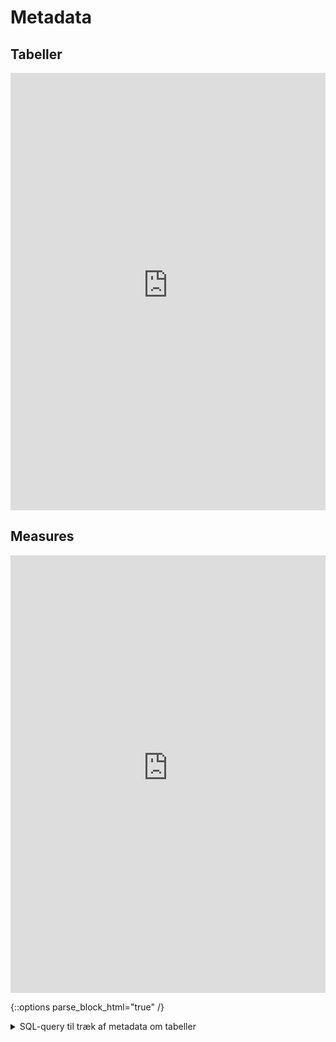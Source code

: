 # Metadata

## Tabeller

<center>
<iframe width="100%" height="700" frameborder="0" scrolling="no" src="https://regionh-my.sharepoint.com/personal/nicolai_schmidt_01_regionh_dk1/_layouts/15/Doc.aspx?sourcedoc={c7c4140c-dc3a-4d83-955c-b6ae4c7ba5db}&action=embedview&wdAllowInteractivity=FALSE&Item=tbl_tabeller&&wdHideGridlines=TRUE&wdHideHeaders=TRUE&wdInConfigurator=TRUE&wdInConfigurator=TRUE&edesNext=TRUE&edrtees6=FALSE&resen=FALSE&ed1JS=FALSE&wdHideSheetTabs=TRUE&ActiveCell=A1000"></iframe>
</center>
 


## Measures
<center>
<iframe width="100%" height="700" frameborder="0" scrolling="no" src="https://regionh-my.sharepoint.com/personal/nicolai_schmidt_01_regionh_dk1/_layouts/15/Doc.aspx?sourcedoc={c7c4140c-dc3a-4d83-955c-b6ae4c7ba5db}&action=embedview&wdAllowInteractivity=FALSE&wdHideGridlines=TRUE&wdHideHeaders=TRUE&wdInConfigurator=TRUE&wdInConfigurator=TRUE&edesNext=TRUE&edrtees6=FALSE&resen=FALSE&ed1JS=FALSE&wdHideSheetTabs=TRUE&Item=tbl_measures&ActiveCell=A1000"></iframe>
</center>




{::options parse_block_html="true" /}
<details><summary markdown="span">SQL-query til træk af metadata om tabeller</summary>
```sql
USE [Flis2_LønHR_v2];

SELECT
   col.TABLE_SCHEMA AS 'Skema'
   ,col.TABLE_NAME AS 'Tabel'
   ,col.ORDINAL_POSITION as ' '
   ,COALESCE(LEFT(keys.CONSTRAINT_NAME,1), NULL) AS '_Key'
   ,col.COLUMN_NAME AS 'Kolonne'
   ,DATA_TYPE AS 'Type'
   --,CHARACTER_MAXIMUM_LENGTH AS 'CharMaxLength'
   --,NUMERIC_PRECISION AS 'NumPrec'
   --,DATETIME_PRECISION AS 'dtPrec'
   ,COALESCE(DATETIME_PRECISION, NUMERIC_PRECISION, CHARACTER_MAXIMUM_LENGTH, NULL ) AS 'Len/Prec'
   ,CASE WHEN IS_NULLABLE = 'YES' THEN 'Y' ELSE 'N' END AS 'NULLs'
   ,COALESCE(colDesc.columnDescription, NULL) AS '_Beskrivelse'
  FROM INFORMATION_SCHEMA.COLUMNS col
INNER JOIN information_schema.TABLES tbl 
   ON col.table_name = tbl.table_name
LEFT JOIN INFORMATION_SCHEMA.KEY_COLUMN_USAGE keys ON 1=1
   AND keys.TABLE_SCHEMA = col.TABLE_SCHEMA
   AND keys.TABLE_NAME = col.TABLE_NAME
   AND keys.COLUMN_NAME = col.COLUMN_NAME			
LEFT JOIN (
	SELECT 
		sc.object_id
		,sc.column_id
		,sc.name
		,colProp.[value] AS 'ColumnDescription'
      FROM sys.columns sc
	INNER JOIN sys.extended_properties colProp ON 1=1
		AND colProp.major_id = sc.object_id
        AND colProp.minor_id = sc.column_id
        AND colProp.name = 'MS_Description' 
   ) colDesc
   ON 1=1 
   AND colDesc.object_id = object_id(tbl.table_schema + '.' + tbl.table_name)
   AND colDesc.name = col.COLUMN_NAME
WHERE 1=1
   AND col.TABLE_SCHEMA in ('chru_cube', 'DM_FL_HR')
ORDER BY Skema asc, Tabel ASC, ' ' ASC  
```
</details>
<br/>
{::options parse_block_html="false" /}
<!--
&action=embedview
&wdAllowInteractivity=FALSE
&Item=measures
&wdHideGridlines=TRUE
&wdHideHeaders=TRUE
&wdInConfigurator=TRUE
&wdInConfigurator=TRUE
&edesNext=TRUE
&edrtees6=FALSE
&resen=FALSE
&ed1JS=FALSE
&wdHideSheetTabs=TRUE
&ActiveCell=A1000
-->

